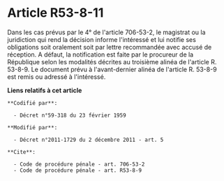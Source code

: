 # Article R53-8-11

Dans les cas prévus par le 4° de l'article 706-53-2, le magistrat ou la juridiction qui rend la décision informe l'intéressé
et lui notifie ses obligations soit oralement soit par lettre recommandée avec accusé de réception. A défaut, la notification
est faite par le procureur de la République selon les modalités décrites au troisième alinéa de l'article R. 53-8-9. Le
document prévu à l'avant-dernier alinéa de l'article R. 53-8-9 est remis ou adressé à l'intéressé.

**Liens relatifs à cet article**

	**Codifié par**:

	  - Décret n°59-318 du 23 février 1959

	**Modifié par**:

	  - Décret n°2011-1729 du 2 décembre 2011 - art. 5

	**Cite**:

	  - Code de procédure pénale - art. 706-53-2
	  - Code de procédure pénale - art. R53-8-9
